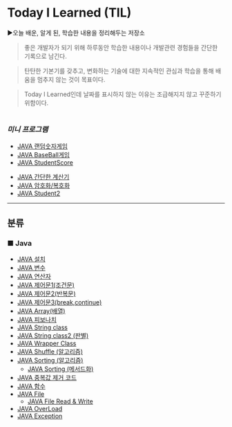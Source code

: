 # Today I Learned (TIL)

▶오늘 배운, 알게 된, 학습한 내용을 정리해두는 저장소
   
 >좋은 개발자가 되기 위해 하루동안 학습한 내용이나 개발관련 경험들을 간단한 기록으로 남긴다.

 >탄탄한 기본기를 갖추고, 변화하는 기술에 대한 지속적인 관심과 학습을 통해 배움을 멈추지 않는 것이 목표이다.

 >Today I Learned인데 날짜를 표시하지 않는 이유는 조급해지지 않고 꾸준하기 위함이다.

#
### *미니 프로그램*
+ [JAVA 랜덤숫자게임](https://github.com/byunginK/TIL/blob/master/RandomGame.java)
+ [JAVA BaseBall게임](https://github.com/byunginK/TIL/blob/master/JAVA%20BaseballGame.java)
+ [JAVA StudentScore](https://github.com/byunginK/TIL/blob/master/JAVA%20StudentManagement.java)
* [JAVA 간단한 계산기](https://github.com/byunginK/TIL/blob/master/JAVA%20Calculator.java)
* [JAVA 암호화/복호화](https://github.com/byunginK/TIL/blob/master/JAVA%20Security.md)
* [JAVA Student2](https://github.com/byunginK/TIL/blob/master/JAVA%20Student2.java)

---
## 분류
### ■ Java
* [JAVA 설치](https://github.com/byunginK/TIL/blob/master/JAVAinstall.md)
* [JAVA 변수](https://github.com/byunginK/TIL/blob/master/Java%20Variable.md)
* [JAVA 연산자](https://github.com/byunginK/TIL/blob/master/java%20Operator.md)
* [JAVA 제어문1(조건문)](https://github.com/byunginK/TIL/blob/master/JAVA%20Control%20Flow%20Statement1.md)
* [JAVA 제어문2(반복문)](https://github.com/byunginK/TIL/blob/master/JAVA%20Control%20Flow%20Statement2.md)
* [JAVA 제어문3(break,continue)](https://github.com/byunginK/TIL/blob/master/JAVA%20Control%20Flow%20Statement3.md)
* [JAVA Array(배열)](https://github.com/byunginK/TIL/blob/master/JAVA%20Array.md)
* [JAVA 피보나치](https://github.com/byunginK/TIL/blob/master/JAVA%20fibonnaci.md)
* [JAVA String class](https://github.com/byunginK/TIL/blob/master/JAVA%20String%20Class.md)
* [JAVA String class2 (판별)](https://github.com/byunginK/TIL/blob/master/JAVA%20String%20Class%202.md)
* [JAVA Wrapper Class](https://github.com/byunginK/TIL/blob/master/JAVA%20WrapperClass.md)
* [JAVA Shuffle (알고리즘)](https://github.com/byunginK/TIL/blob/master/JAVA%20shuffle.md)
* [JAVA Sorting (알고리즘)](https://github.com/byunginK/TIL/blob/master/JAVA%20Sorting.md)
   + [JAVA Sorting (메서드화)](https://github.com/byunginK/TIL/blob/master/JAVA%20Sorting%20Func.java)
* [JAVA 중복값 제거 코드](https://github.com/byunginK/TIL/blob/master/JAVA%20duplicated%20Number.md)
* [JAVA 함수](https://github.com/byunginK/TIL/blob/master/JAVA%20function.md)
* [JAVA File](https://github.com/byunginK/TIL/blob/master/JAVA%20file.md)
   + [JAVA File Read & Write](https://github.com/byunginK/TIL/blob/master/JAVA%20File%20Read%26Write.md)
* [JAVA OverLoad](https://github.com/byunginK/TIL/blob/master/JAVA%20Overload.md)
* [JAVA Exception](https://github.com/byunginK/TIL/blob/master/JAVA%20Exception.md)
